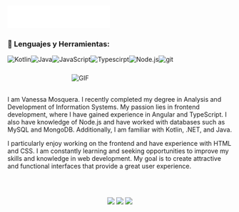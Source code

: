 <img src="images/svg/header_en.svg"></img>
<br>


### 🔨 Lenguajes y Herramientas:

<a href="https://kotlinlang.org" target="_blank"><img align="left" alt="Kotlin" height ="42px" src="https://raw.githubusercontent.com/rahul-jha98/github_readme_icons/main/language_and_tools/square/kotlin/kotlin.svg"></a>
<a href="https://www.java.com" target="_blank"><img align="left" alt="Java" height ="42px" src="https://raw.githubusercontent.com/rahul-jha98/github_readme_icons/main/language_and_tools/square/java/java.svg"></a>
<a href="https://developer.mozilla.org/en-US/docs/Web/JavaScript" target="_blank"> <img align="left" alt="JavaScript" height ="42px"  src="https://raw.githubusercontent.com/rahul-jha98/github_readme_icons/main/language_and_tools/square/javascript/javascript.svg"> </a>
<a href="https://www.typescriptlang.org/" target="_blank"><img align="left" alt="Typescirpt" height ="42px" src="https://raw.githubusercontent.com/rahul-jha98/github_readme_icons/main/language_and_tools/square/typescript/typescript.svg"></a>
<a href="https://nodejs.org" target="_blank"><img align="left" alt="Node.js" height ="42px" src="https://raw.githubusercontent.com/rahul-jha98/github_readme_icons/main/language_and_tools/square/node/node.svg"></a>
<a href="https://git-scm.com/" target="_blank"> <img src="https://raw.githubusercontent.com/rahul-jha98/github_readme_icons/main/language_and_tools/square/git-scm/git-scm.svg" align="left" alt="git" height='42px'/> </a>
<img align="right" alt="GIF" src="https://raw.githubusercontent.com/rahul-jha98/rahul-jha98/main/techstack.gif" width="360px"/>

<br>
<br>
<br>
<br>

I am Vanessa Mosquera. I recently completed my degree in Analysis and Development of Information Systems. My passion lies in frontend development, where I have gained experience in Angular and TypeScript. I also have knowledge of Node.js and have worked with databases such as MySQL and MongoDB. Additionally, I am familiar with Kotlin, .NET, and Java.

I particularly enjoy working on the frontend and have experience with HTML and CSS. I am constantly learning and seeking opportunities to improve my skills and knowledge in web development. My goal is to create attractive and functional interfaces that provide a great user experience.

<br>
<br>
<p align="center">
  <img height="50%" width="auto" src="https://github-readme-stats.vercel.app/api?username=vanessamosquera&show_icons=true&count_private=true&theme=darcula&hide_border=true&hide=issues,contribs&bg_color=00000000">
  <img height="50%" width="auto" src="https://github-readme-stats.vercel.app/api/top-langs/?username=vanessamosquera&layout=compact&hide_border=true&theme=darcula&bg_color=00000000&langs_count=6&hide=jupyter%20notebook,tex,css,php&exclude_repo=Pacman-AI">
  <img src="https://github-readme-streak-stats.herokuapp.com?user=vanessamosquera&theme=darcula&hide_border=true&background=FFFFFF00">
  <br>
  <br>
</p>


<!-- <p align="center">
  <img align="left" src ="https://github-readme-stats.vercel.app/api/pin/?username=vanessamosquera&repo=ytdx">
  <img align="right" src ="https://github-readme-stats.vercel.app/api/pin/?username=vanessamosquera&repo=pixel-weather">
</p> -->


<!--
## 📊 &nbsp;Stats

![Cyris' Github Stats](https://github-readme-stats.vercel.app/api?username=vanessamosquera&hide=contribs,prs&show_icons=true&bg_color=0d1116&title_color=ce09ec&text_color=a4aacb&icon_color=007ec6)

![GitHub Streak](https://github-readme-streak-stats.herokuapp.com/?username=vanessamosqueratheme=dark&count_private=true&bg_color=0d1116&title_color=ce09ec&text_color=a4aacb&icon_color=007ec6)

<a rel="me" href="https://mastodon.nz/@Sudo_Overflow">Follow me on Mastodon</a>
Here are some ideas to get you started:

- 🔭 I’m currently working on ...
- 🌱 I’m currently learning ...
- 👯 I’m looking to collaborate on ...
- 🤔 I’m looking for help with ...
- 💬 Ask me about ...
- 📫 How to reach me: ...
- 😄 Pronouns: ...
- ⚡ Fun fact: ...
-->

